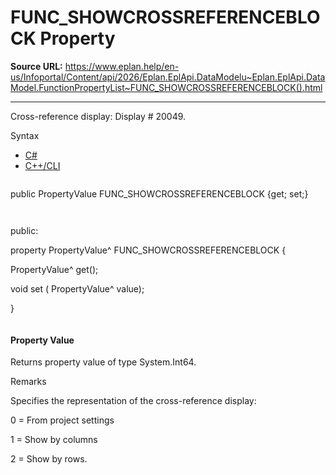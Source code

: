 # FUNC_SHOWCROSSREFERENCEBLOCK Property

**Source URL:** https://www.eplan.help/en-us/Infoportal/Content/api/2026/Eplan.EplApi.DataModelu~Eplan.EplApi.DataModel.FunctionPropertyList~FUNC_SHOWCROSSREFERENCEBLOCK().html

---

Cross-reference display: Display # 20049.

Syntax

- [C#](#i-syntax-CS)
- [C++/CLI](#i-syntax-CPP2005)

```
```
public PropertyValue FUNC_SHOWCROSSREFERENCEBLOCK {get; set;}
```
```

```
```
public:

property PropertyValue^ FUNC_SHOWCROSSREFERENCEBLOCK {

   PropertyValue^ get();

   void set (    PropertyValue^ value);

}
```
```

#### Property Value

Returns property value of type System.Int64.

Remarks

Specifies the representation of the cross-reference display:

0 = From project settings

1 = Show by columns

2 = Show by rows.
